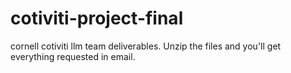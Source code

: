 # cotiviti-project-final
cornell cotiviti llm team deliverables. Unzip the files and you'll get everything requested in email.
